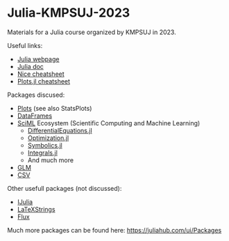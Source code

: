 # Julia-KMPSUJ-2023
Materials for a Julia course organized by KMPSUJ in 2023.

Useful links:
 - [Julia webpage](https://julialang.org/)
 - [Julia doc](https://docs.julialang.org/en/v1/)
 - [Nice cheatsheet](https://juliadocs.github.io/Julia-Cheat-Sheet/)
 - [Plots.jl cheatsheet](https://github.com/sswatson/cheatsheets/blob/master/plotsjl-cheatsheet.pdf)
 
Packages discused:
 - [Plots](https://docs.juliaplots.org/stable/) (see also StatsPlots)
 - [DataFrames](https://dataframes.juliadata.org/stable/)
 - [SciML](https://sciml.ai) Ecosystem (Scientific Computing and Machine Learning)
	* [DifferentialEquations.jl](https://diffeq.sciml.ai/stable/)
	* [Optimization.jl](https://docs.sciml.ai/Optimization/stable/)
	* [Symbolics.jl](https://symbolics.juliasymbolics.org/stable/)
	* [Integrals.jl](https://docs.sciml.ai/Integrals/stable/)
	* And much more
 - [GLM](https://juliastats.org/GLM.jl/stable/)
 - [CSV](https://csv.juliadata.org/stable/)
 
Other usefull packages (not discussed):
 - [IJulia](https://julialang.github.io/IJulia.jl/stable/)
 - [LaTeXStrings](https://github.com/stevengj/LaTeXStrings.jl)
 - [Flux](https//fluxml.ai/Flux.jl/stable/)
 
Much more packages can be found here: https://juliahub.com/ui/Packages
